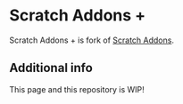 # Scratch Addons +
Scratch Addons + is fork of <a href="https://github.com/ScratchAddons/ScratchAddons">Scratch Addons</a>.

## Additional info
This page and this repository is WIP!